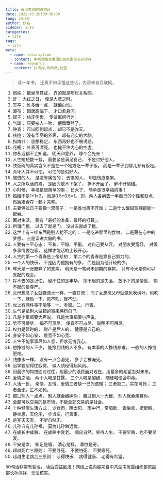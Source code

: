 ```yaml
---
title: 有点意思的50句话
date: 2022-05-26T09:36:00
lang: zh-CN
author: 佚名
sidebar: auto
categories:
 - life
tags:
 - life
meta:
  - name: description
    content: 中共湖南省委组织部原副部长孙清祥
  - name: keywords
    content: 孙清祥,欣欣然,盼望
---
```


> 读十年书， 还真不如读懂这些话，内容来自互联网。

<!-- more -->

1. 蜘蛛： 能坐享其成， 靠的就是那张关系网。 
2. 虾： 大红之日， 便是大悲之时。 
3. 天平： 谁多给一点， 就偏向谁。 
4. 瀑布： 因居高临下， 才口若悬河。 
5. 锯子： 伶牙俐齿， 专做离间行为。 
6. 气球： 只要被人一吹， 便飘飘然了。 
7. 钟表： 可以回到起点， 却已不是昨天。 
8. 核桃： 没有华丽的外表， 却有充实的大脑。 
9. 指南针： 思想稳定， 东西再好也不被诱惑。 
10. 花瓶： 外表再漂亮， 也掩不住内心的空虚。 
11. 你永远都不会知道， 明天和意外， 哪个会先来！ 
12. 人生短短数十载， 最要紧是满足自己， 不是讨好他人。 
13. 铁饭碗的真实含义不是在一个地方吃一辈子饭， 而是一辈子到哪儿都有饭吃。 
14. 真坏人并不可怕， 可怕的是假好人。 
15. 被恨的人， 是没有痛苦的； 去恨的人， 却是伤痕累累。 
16. 人之所以活的累， 是因为放不下架子， 撕不开面子， 解不开情结。 
17. 小时候， 幸福是很简单的事； 长大了， 简单是很幸福的事！ 
18. 婚姻不是1+1=2， 而是0.5+0.5=1。 即，两人各削去一半自己的个性和缺点， 然后凑合在一起才完整。 
19. 夫妻俩过日子要像一双筷子： 一是谁也离不开谁； 二是什么酸甜苦辣都能一起尝。 
20. 面对生活， 要有「最好的准备，最坏的打算」。 
21. 所谓门槛， 过去了就是门， 没过去就成了槛。 
22. 这世上有三样东西是别人抢不走的： 一是吃进胃里的食物， 二是藏在心中的梦想， 三是读进大脑的书。 
23. 人要有三平心态： 平和、平稳、平衡。 对自己要从容， 对朋友要宽容， 对很多事情要包容， 这样才能活的比较开心。 
24. 人生的第一个青春是上帝给的； 第二个的青春是靠自己努力的。 
25. 一个人的快乐， 不是因为他拥有的多， 而是因为他计较的少。 
26. 昨天是一张废弃了的支票， 明天是一笔尚未到期的存款， 只有今天是你可以支配的现金。 
27. 挥不去的是记忆， 留不住的是年华， 拎不起的是失落， 放不下的是情感， 输不起的是尊严。 
28. 父母想念子女就像流水一样，一直在流； 而子女想念父母就像风吹树叶，风吹一下，就动一下，风不吹，就不动。 
29. 世上有两件事不能等：一、孝顺。二、行善。 
30. 生气是拿别人做错的事来惩罚自己。 
31. 凡是小事都要大声说， 凡是大事都要小声说。 
32. 势不可使尽， 福不可享尽， 便宜不可占尽， 聪明不可用尽。 
33. 权力是暂时的， 财产是后人的， 健康是自己的。 
34. 身安不如心安， 屋宽不如心宽。 
35. 人生不能事事尽如人意，但求无愧我心。 
36. 想挣钱的人不少， 能挣到钱的人不多。 有本事的人挣钱都难， 一般的人挣钱更难。 
37. 钱像水一样， 没有一点会渴死， 多了会被淹死。 
38. 治学要耐得住寂寞， 做人须经得起风雨。 
39. 用最少的悔恨面对过往，用最少的浪费面对现在，用最多的希望面对未来。 
40. 爱情之酒， 两个人喝是甘露， 三个人喝是酸醋， 随便喝便会中毒。 
41. 人活一世， 亲情、友情、爱情三者缺一已为遗憾； 三者缺二，实在可怜； 三者全无，生不如死。 
42. 超过别人一点点， 别人就会嫉妒你； 超过别人一大截， 别人就会羡慕你。 
43. 全部可以交易的是市场，不能全部交易的是社会。 
44. 十种健康生活方式： 少食肉，晒太阳， 雨中行，常唱歌， 饭后息，挺起胸， 静坐思，天伦乐， 步当车，行善事。 
45. 是非天天有， 不听自然无。 
46. 儿孙自有儿孙福， 莫为儿孙做远忧。 
47. 在成长中成熟， 在成熟中衰老。 顺应自然，笑待人生。 不要早熟，也不要早衰。 
48. 平安是幸， 知足是福， 清心是禄， 寡欲是寿。 
49. 超越死亡三原则： 不要寻死、 不要怕死、 不要等死。 
50. 超越生老病苦三原则： 活得快乐、 病得健康、 老得有希望。 

50句话非常有哲理， 读后受益匪浅！网络上说内容来自中共湖南省委组织部原副部长孙清祥，无法核实。 